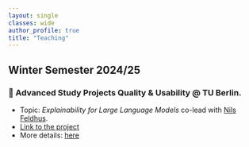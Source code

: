 ```yaml
---
layout: single
classes: wide
author_profile: true
title: "Teaching"
---
```


## Winter Semester 2024/25
### 📌 Advanced Study Projects Quality & Usability @ TU Berlin. <br>
- Topic: _Explainability for Large Language Models_ co-lead with [Nils Feldhus](https://nfelnlp.github.io).<br>
- [Link to the project](https://www.tu.berlin/index.php?id=18763)
- More details: [here](https://nfelnlp.github.io/teaching/xllm/)